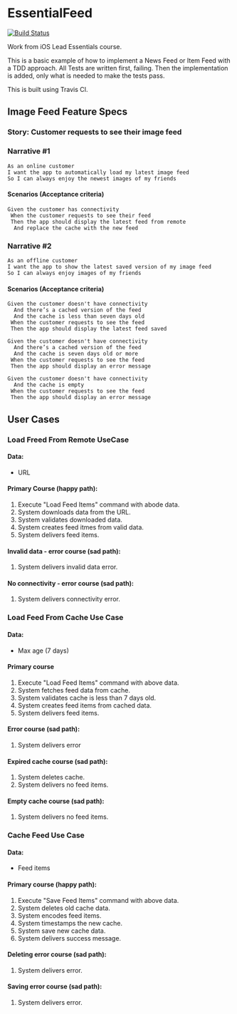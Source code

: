 # EssentialFeed

[![Build Status](https://app.travis-ci.com/Christophorus3/EssentialFeed.svg?branch=master)](https://app.travis-ci.com/Christophorus3/EssentialFeed)

Work from iOS Lead Essentials course.

This is a basic example of how to implement a News Feed or Item Feed with a TDD approach. All Tests are written first, failing. Then the implementation is added, only what is needed to make the tests pass.

This is built using Travis CI.


## Image Feed Feature Specs

### Story: Customer requests to see their image feed

### Narrative #1

```
As an online customer
I want the app to automatically load my latest image feed
So I can always enjoy the newest images of my friends
```

#### Scenarios (Acceptance criteria)

```
Given the customer has connectivity
 When the customer requests to see their feed
 Then the app should display the latest feed from remote
  And replace the cache with the new feed
```

### Narrative #2

```
As an offline customer
I want the app to show the latest saved version of my image feed
So I can always enjoy images of my friends
```

#### Scenarios (Acceptance criteria)

```
Given the customer doesn't have connectivity
  And there’s a cached version of the feed
  And the cache is less than seven days old
 When the customer requests to see the feed
 Then the app should display the latest feed saved

Given the customer doesn't have connectivity
  And there’s a cached version of the feed
  And the cache is seven days old or more
 When the customer requests to see the feed
 Then the app should display an error message

Given the customer doesn't have connectivity
  And the cache is empty
 When the customer requests to see the feed
 Then the app should display an error message
```

## User Cases

### Load Freed From Remote UseCase

#### Data:
- URL

#### Primary Course (happy path):
1. Execute "Load Feed Items" command with abode data.
2. System downloads data from the URL.
3. System validates downloaded data.
4. System creates feed itmes from valid data.
5. System delivers feed items.

#### Invalid data - error course (sad path):
1. System delivers invalid data error.

#### No connectivity - error course (sad path):
1. System delivers connectivity error.

### Load Feed From Cache Use Case

#### Data:
- Max age (7 days)

#### Primary course
1. Execute "Load Feed Items" command with above data.
2. System fetches feed data from cache.
3. System validates cache is less than 7 days old.
4. System creates feed items from cached data.
5. System delivers feed items.

#### Error course (sad path):
1. System delivers error

#### Expired cache course (sad path):
1. System deletes cache.
2. System delivers no feed items.

#### Empty cache course (sad path):
1. System delivers no feed items.


### Cache Feed Use Case

#### Data:
* Feed items

#### Primary course (happy path):
1. Execute "Save Feed Items" command with above data.
2. System deletes old cache data.
3. System encodes feed items.
4. System timestamps the new cache.
5. System save new cache data.
6. System delivers success message.

#### Deleting error course (sad path):
1. System delivers error.

#### Saving error course (sad path):
1. System delivers error.


